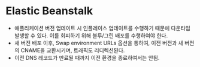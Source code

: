 # Elastic Beanstalk

- 애플리케이션 버전 업데이트 시 인플레이스 업데이트를 수행하기 때문에 다운타임 발생할 수 있다. 이를 회피하기 위해 블루/그린 배포를 수행하여야 한다.
- 새 버전 배포 이후, Swap environment URLs 옵션을 통하여, 이전 버전과 새 버전의 CNAME을 교환시키며, 트래픽도 리디렉션된다.
- 이전 DNS 레코드가 만료될 때까지 이전 환경을 종료하여서는 안됨.
